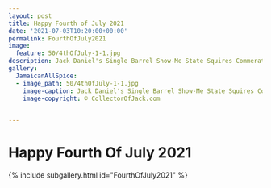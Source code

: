 ```yaml
---
layout: post
title: Happy Fourth of July 2021
date: '2021-07-03T10:20:00+00:00'
permalink: FourthOfJuly2021
image:
  feature: 50/4thOfJuly-1-1.jpg
description: Jack Daniel's Single Barrel Show-Me State Squires Commerative Bottle 001 Fourth Of July Decorations
gallery:
  JamaicanAllSpice:
  - image_path: 50/4thOfJuly-1-1.jpg
    image-caption: Jack Daniel's Single Barrel Show-Me State Squires Commerative Bottle 001 Fourth Of July Decorations
    image-copyright: © CollectorOfJack.com
  

---
```


# Happy Fourth Of July 2021

{% include subgallery.html id="FourthOfJuly2021" %}

